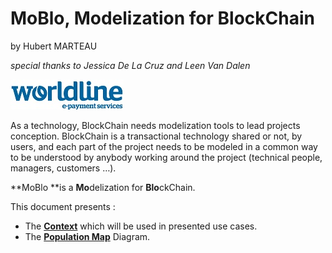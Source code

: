 # MoBlo, Modelization for BlockChain

by Hubert MARTEAU

_special thanks to Jessica De La Cruz and Leen Van Dalen_

[![](/assets/WorldLine-Logo-petit.jpg)](http://worldline.com)

As a technology, BlockChain needs modelization tools to lead projects conception. BlockChain is a transactional technology shared or not, by users, and each part of the project needs to be modeled in a common way to be understood by anybody working around the project \(technical people, managers, customers …\).

**MoBlo **is a **Mo**delization for **Blo**ckChain.

This document presents :

* The [**Context**](/context.md) which will be used in presented use cases.
* The [**Population Map**](/pm.md) Diagram.



